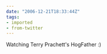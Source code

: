 ```yaml
---
date: "2006-12-21T18:33:44Z"
tags:
- imported
- from-twitter
---
```

Watching Terry Prachett's HogFather :\) 

